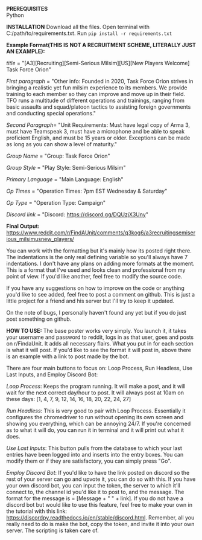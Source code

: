 **PREREQUISITES**  
Python

**INSTALLATION**
Download all the files. Open terminal with C:/path/to/requirements.txt. Run `pip install -r requirements.txt`

**Example Format(THIS IS NOT A RECRUITMENT SCHEME, LITERALLY JUST AN EXAMPLE):**

_title_ = "[A3][Recruiting][Semi-Serious Milsim][US][New Players Welcome] Task Force Orion"

_First paragraph_ = "Other info: Founded in 2020, Task Force Orion strives in bringing a realistic yet fun milsim experience to its members. 
We provide training to each member so they can improve and move up in their field. 
TFO runs a multitude of different operations and trainings, ranging from basic assaults and squad/platoon 
tactics to assisting foreign governments and conducting special operations."

_Second Paragraph_= "Unit Requirements: Must have legal copy of Arma 3, must have Teamspeak 3, 
must have a microphone and be able to speak proficient English, and must be 15 years or older. 
Exceptions can be made as long as you can show a level of maturity."

_Group Name_ = "Group: Task Force Orion"

_Group Style_ = "Play Style: Semi-Serious Milsim"

_Primary Language_ = "Main Language: English"

_Op Times_ = "Operation Times: 7pm EST Wednesday & Saturday"

_Op Type_ = "Operation Type: Campaign"

_Discord link_ = "Discord: https://discord.gg/DQUzjX3Uny"

**Final Output:**
https://www.reddit.com/r/FindAUnit/comments/q3kog6/a3recruitingsemiserious_milsimusnew_players/


You can work with the formatting but it's mainly how its posted right there. The indentations is the only real defining variable so you'll always have 7 indentations. I don't have any plans on adding more formats at the moment. This is a format that I've used and looks clean and professional from my point of view. If you'd like another, feel free to modify the source code.

If you have any suggestions on how to improve on the code or anything you'd like to see added, feel free to post a comment on github. This is just a little project for a friend and his server but I'll try to keep it updated. 

On the note of bugs, I personally haven't found any yet but if you do just post something on github.

**HOW TO USE:**
The base poster works very simply. You launch it, it takes your username and password to reddit, logs in as that user, goes and posts on r/FindaUnit. It adds all necessary flairs. What you put in for each section is what it will post. If you'd like to see the format it will post in, above there is an example with a link to post made by the bot. 

There are four main buttons to focus on: Loop Process, Run Headless, Use Last Inputs, and Employ Discord Bot:

_Loop Process_: Keeps the program running. It will make a post, and it will wait for the next correct day/hour to post. It will always post at 10am on these days: [1, 4, 7, 9, 12, 14, 16, 18, 20, 22, 24, 27]

_Run Headless_: This is very good to pair with Loop Process. Essentially it configures the chromedriver to run without opening its own screen and showing you everything, which can be annoying 24/7. If you're concerned as to what it will do, you can run it in terminal and it will print out what it does.

_Use Last Inputs_: This button pulls from the database to which your last entries have been logged into and inserts into the entry boxes. You can modify them or if they are satisfactory, you can simply press "Go".

_Employ Discord Bot_: If you'd like to have the link posted on discord so the rest of your server can go and upvote it, you can do so with this. If you have your own discord bot, you can input the token, the server to which it'll connect to, the channel id you'd like it to post to, and the message. The format for the message is = [Message + " " + link]. If you do not have a discord bot but would like to use this feature, feel free to make your own in the tutorial with this link: https://discordpy.readthedocs.io/en/stable/discord.html. Remember, all you really need to do is make the bot, copy the token, and invite it into your own server. The scripting is taken care of.
